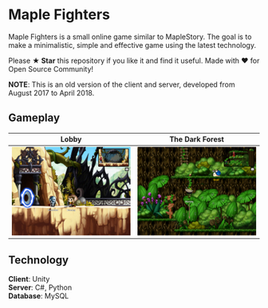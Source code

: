 # Maple Fighters

Maple Fighters is a small online game similar to MapleStory. The goal is to make a minimalistic, simple and effective game using the latest technology.

Please **★ Star** this repository if you like it and find it useful. Made with ❤ for Open Source Community!

**NOTE**: This is an old version of the client and server, developed from August 2017 to April 2018.

## Gameplay
| Lobby                                                                                                         | The Dark Forest                                                                                                    |
| ----------------------------------------------------------------------------------------------------------------- | ------------------------------------------------------------------------------------------------------------------ |
| <img src="Docs/Lobby.png"> | <img src="Docs/The Dark Forest.png"> |


## Technology

**Client**: Unity   
**Server**: C#, Python   
**Database**: MySQL   
